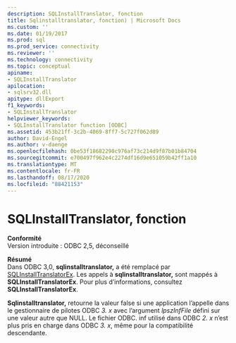 ```yaml
---
description: SQLInstallTranslator, fonction
title: Sqlinstalltranslator, fonction) | Microsoft Docs
ms.custom: ''
ms.date: 01/19/2017
ms.prod: sql
ms.prod_service: connectivity
ms.reviewer: ''
ms.technology: connectivity
ms.topic: conceptual
apiname:
- SQLInstallTranslator
apilocation:
- sqlsrv32.dll
apitype: dllExport
f1_keywords:
- SQLInstallTranslator
helpviewer_keywords:
- SQLInstallTranslator function [ODBC]
ms.assetid: 453b21ff-3c2b-4069-8ff7-5c727f062d89
author: David-Engel
ms.author: v-daenge
ms.openlocfilehash: 0be53f18682290c976af73c214d9f87b01b84704
ms.sourcegitcommit: e700497f962e4c2274df16d9e651059b42ff1a10
ms.translationtype: MT
ms.contentlocale: fr-FR
ms.lasthandoff: 08/17/2020
ms.locfileid: "88421153"
---
```

# <a name="sqlinstalltranslator-function"></a>SQLInstallTranslator, fonction
**Conformité**  
 Version introduite : ODBC 2,5, déconseillé  
  
 **Résumé**  
 Dans ODBC 3,0, **sqlinstalltranslator,** a été remplacé par [SQLInstallTranslatorEx](../../../odbc/reference/syntax/sqlinstalltranslatorex-function.md). Les appels à **sqlinstalltranslator,** sont mappés à **SQLInstallTranslatorEx**. Pour plus d’informations, consultez **SQLInstallTranslatorEx**.  
  
 **Sqlinstalltranslator,** retourne la valeur false si une application l’appelle dans le gestionnaire de pilotes ODBC *3. x* avec l’argument *lpszInfFile* défini sur une valeur autre que NULL. Le fichier ODBC. inf utilisé dans ODBC *2. x* n’est plus pris en charge dans ODBC *3. x*, même pour la compatibilité descendante.
